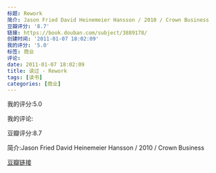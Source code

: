 ```yaml
---
标题: Rework
简介: Jason Fried David Heinemeier Hansson / 2010 / Crown Business
豆瓣评分: '8.7'
链接: https://book.douban.com/subject/3889178/
创建时间: '2011-01-07 18:02:09'
我的评分: '5.0'
标签: 商业
评论:
date: 2011-01-07 18:02:09
title: 读过 - Rework
tags: [读书]
categories: [商业]
---
```


我的评分:5.0

我的评论:

豆瓣评分:8.7

简介:Jason Fried David Heinemeier Hansson / 2010 / Crown Business

[豆瓣链接](https://book.douban.com/subject/3889178/)

